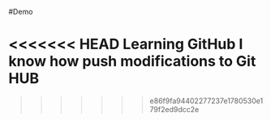 #Demo

<<<<<<< HEAD
Learning GitHub
 I know how push modifications to Git HUB
=======

>>>>>>> e86f9fa94402277237e1780530e179f2ed9dcc2e
